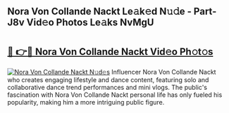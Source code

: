 ## Nora Von Collande Nackt Le𝚊k𝚎d N𝚞𝚍e - Part-J8v Vid𝚎o Photos Le𝚊ks NvMgU

# <h2><a href="http://fb9r7u.evod.top/?m=Nora+Von+Collande+Nackt">🔗 👉🔴 Nora Von Collande Nackt Vid𝚎o Ph𝚘t𝚘s</a></h2>

[![Nora Von Collande Nackt N𝚞d𝚎s](https://i.imgur.com/8V9OHl7.gif)](http://fb9r7u.evod.top/?m=Nora+Von+Collande+Nackt)
Influencer Nora Von Collande Nackt who creates engaging lifestyle and dance content, featuring solo and collaborative dance trend performances and mini vlogs. The public's fascination with Nora Von Collande Nackt personal life has only fueled his popularity, making him a more intriguing public figure. 
